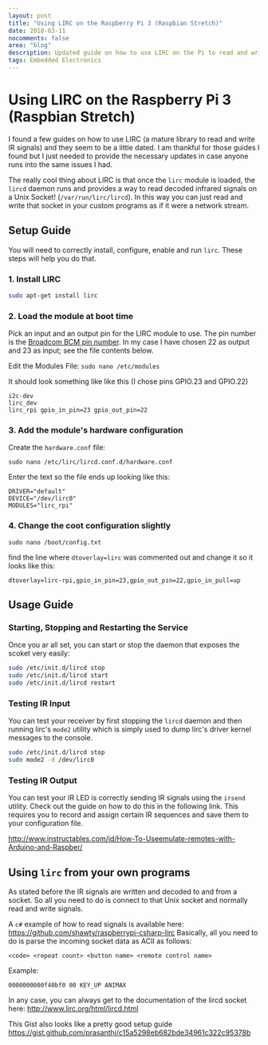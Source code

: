 ```yaml
---
layout: post
title: "Using LIRC on the Raspberry Pi 3 (Raspbian Stretch)"
date: 2018-03-11
nocomments: false
area: "blog"
description: Updated guide on how to use LIRC on the Pi to read and write IR signals
tags: Embedded Electronics
---
```


# Using LIRC on the Raspberry Pi 3 (Raspbian Stretch)

I found a few guides on how to use LIRC (a mature library to read and write IR signals) and they seem to be a little dated. I am thankful for those guides I found but I just needed to provide the necessary updates in case anyone runs into the same issues I had.

The really cool thing about LIRC is that once the `lirc` module is loaded, the `lircd` daemon runs and provides a way to read decoded infrared signals on a Unix Socket! (`/var/run/lirc/lircd`). In this way you can just read and write that socket in your custom programs as if it were a network stream.

## Setup Guide

You will need to correctly install, configure, enable and run `lirc`. These steps will help you do that.

### 1. Install LIRC
```bash
sudo apt-get install lirc
```

### 2. Load the module at boot time

Pick an input and an output pin for the LIRC module to use. The pin number is the [Broadcom BCM pin number](https://github.com/unosquare/raspberryio#using-the-gpio-pins).
In my case I have chosen 22 as output and 23 as input; see the file contents below.

Edit the Modules File:
```sudo nano /etc/modules```

It should look something like like this (I chose pins GPIO.23 and GPIO.22)
```
i2c-dev
lirc_dev
lirc_rpi gpio_in_pin=23 gpio_out_pin=22
```

### 3. Add the module's hardware configuration
Create the ```hardware.conf``` file:

```
sudo nano /etc/lirc/lircd.conf.d/hardware.conf
```

Enter the text so the file ends up looking like this:

```
DRIVER="default"
DEVICE="/dev/lirc0"
MODULES="lirc_rpi"
```

### 4. Change the coot configuration slightly
```
sudo nano /boot/config.txt
```

find the line where `dtoverlay=lirc` was commented out and change it so it looks like this:
```
dtoverlay=lirc-rpi,gpio_in_pin=23,gpio_out_pin=22,gpio_in_pull=up
```

## Usage Guide

### Starting, Stopping and Restarting the Service

Once you ar all set, you can start or stop the daemon that exposes the scoket very easily:

```bash
sudo /etc/init.d/lircd stop
sudo /etc/init.d/lircd start
sudo /etc/init.d/lircd restart
```

### Testing IR Input

You can test your receiver by first stopping the `lircd` daemon and then running lirc's `mode2` utility which is simply used to dump lirc's driver kernel messages to the console.

```bash
sudo /etc/init.d/lircd stop
sudo mode2 -d /dev/lirc0
```

### Testing IR Output

You can test your IR LED is correctly sending IR signals using the ```irsend``` utility. Check out the guide on how to do this in the following link. This requires you to record and assign certain IR sequences and save them to your configuration file.

http://www.instructables.com/id/How-To-Useemulate-remotes-with-Arduino-and-Raspber/

## Using `lirc` from your own programs

As stated before the IR signals are written and decoded to and from a socket. So all you need to do is connect to that Unix socket and normally read and write signals.

A `c#` example of how to read signals is available here:
https://github.com/shawty/raspberrypi-csharp-lirc
Basically, all you need to do is parse the incoming socket data as ACII as follows:
```
<code> <repeat count> <button name> <remote control name>
```

Example:
```
0000000000f40bf0 00 KEY_UP ANIMAX
```

In any case, you can always get to the documentation of the lircd socket here:
http://www.lirc.org/html/lircd.html

This Gist also looks like a pretty good setup guide
https://gist.github.com/prasanthj/c15a5298eb682bde34961c322c95378b
